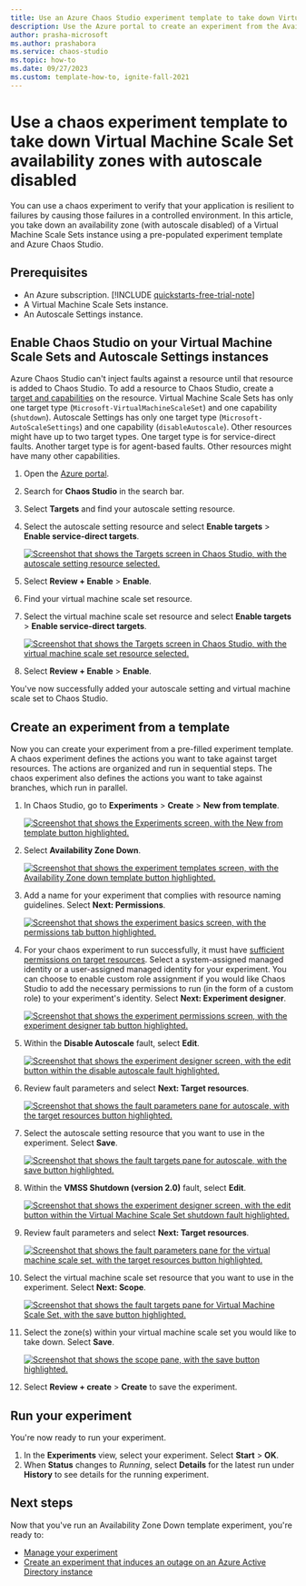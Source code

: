 ```yaml
---
title: Use an Azure Chaos Studio experiment template to take down Virtual Machine Scale Set availability zones with autoscale disabled
description: Use the Azure portal to create an experiment from the Availability Zone Down experiment template.
author: prasha-microsoft 
ms.author: prashabora
ms.service: chaos-studio
ms.topic: how-to
ms.date: 09/27/2023
ms.custom: template-how-to, ignite-fall-2021
---
```


# Use a chaos experiment template to take down Virtual Machine Scale Set availability zones with autoscale disabled

You can use a chaos experiment to verify that your application is resilient to failures by causing those failures in a controlled environment. In this article, you take down an availability zone (with autoscale disabled) of a Virtual Machine Scale Sets instance using a pre-populated experiment template and Azure Chaos Studio.

## Prerequisites

- An Azure subscription. [!INCLUDE [quickstarts-free-trial-note](../../includes/quickstarts-free-trial-note.md)]
- A Virtual Machine Scale Sets instance.
- An Autoscale Settings instance.

## Enable Chaos Studio on your Virtual Machine Scale Sets and Autoscale Settings instances

Azure Chaos Studio can't inject faults against a resource until that resource is added to Chaos Studio. To add a resource to Chaos Studio, create a [target and capabilities](chaos-studio-targets-capabilities.md) on the resource. Virtual Machine Scale Sets has only one target type (`Microsoft-VirtualMachineScaleSet`) and one capability (`shutdown`). Autoscale Settings has only one target type (`Microsoft-AutoScaleSettings`) and one capability (`disableAutoscale`). Other resources might have up to two target types. One target type is for service-direct faults. Another target type is for agent-based faults. Other resources might have many other capabilities.

1. Open the [Azure portal](https://portal.azure.com).
1. Search for **Chaos Studio** in the search bar.
1. Select **Targets** and find your autoscale setting resource.
1. Select the autoscale setting resource and select **Enable targets** > **Enable service-direct targets**.

      [![Screenshot that shows the Targets screen in Chaos Studio, with the autoscale setting resource selected.](images/chaos-studio-tutorial-availability-zone-down-portal/target-enable-one.png) ](images/chaos-studio-tutorial-availability-zone-down-portal/target-enable-one.png#lightbox)
1. Select **Review + Enable** > **Enable**.
1. Find your virtual machine scale set resource.
1. Select the virtual machine scale set resource and select **Enable targets** > **Enable service-direct targets**.

      [![Screenshot that shows the Targets screen in Chaos Studio, with the virtual machine scale set resource selected.](images/chaos-studio-tutorial-availability-zone-down-portal/target-enable-two.png) ](images/chaos-studio-tutorial-availability-zone-down-portal/target-enable-two.png#lightbox)
1. Select **Review + Enable** > **Enable**.

You've now successfully added your autoscale setting and virtual machine scale set to Chaos Studio.

## Create an experiment from a template

Now you can create your experiment from a pre-filled experiment template. A chaos experiment defines the actions you want to take against target resources. The actions are organized and run in sequential steps. The chaos experiment also defines the actions you want to take against branches, which run in parallel.

1. In Chaos Studio, go to **Experiments** > **Create** > **New from template**.

   [![Screenshot that shows the Experiments screen, with the New from template button highlighted.](images/chaos-studio-tutorial-availability-zone-down-portal/create-from.png)](images/chaos-studio-tutorial-availability-zone-down-portal/create-from.png#lightbox)
1. Select **Availability Zone Down**.

   [![Screenshot that shows the experiment templates screen, with the Availability Zone down template button highlighted.](images/chaos-studio-tutorial-availability-zone-down-portal/template-selection.png)](images/chaos-studio-tutorial-availability-zone-down-portal/template-selection.png#lightbox)
1. Add a name for your experiment that complies with resource naming guidelines. Select **Next: Permissions**.

   [![Screenshot that shows the experiment basics screen, with the permissions tab button highlighted.](images/chaos-studio-tutorial-availability-zone-down-portal/basics.png)](images/chaos-studio-tutorial-availability-zone-down-portal/basics.png#lightbox)
1. For your chaos experiment to run successfully, it must have [sufficient permissions on target resources](chaos-studio-permissions-security.md). Select a system-assigned managed identity or a user-assigned managed identity for your experiment. You can choose to enable custom role assignment if you would like Chaos Studio to add the necessary permissions to run (in the form of a custom role) to your experiment's identity. Select **Next: Experiment designer**.

   [![Screenshot that shows the experiment permissions screen, with the experiment designer tab button highlighted.](images/chaos-studio-tutorial-availability-zone-down-portal/permissions-page.png)](images/chaos-studio-tutorial-availability-zone-down-portal/permissions-page.png#lightbox)
1. Within the **Disable Autoscale** fault, select **Edit**.

   [![Screenshot that shows the experiment designer screen, with the edit button within the disable autoscale fault highlighted.](images/chaos-studio-tutorial-availability-zone-down-portal/fault-one-edit.png)](images/chaos-studio-tutorial-availability-zone-down-portal/fault-one-edit.png#lightbox)
1. Review fault parameters and select **Next: Target resources**.

   [![Screenshot that shows the fault parameters pane for autoscale, with the target resources button highlighted.](images/chaos-studio-tutorial-availability-zone-down-portal/fault-one-details.png)](images/chaos-studio-tutorial-availability-zone-down-portal/fault-one-details.png#lightbox)
1. Select the autoscale setting resource that you want to use in the experiment. Select **Save**.

   [![Screenshot that shows the fault targets pane for autoscale, with the save button highlighted.](images/chaos-studio-tutorial-availability-zone-down-portal/fault-one-target.png)](images/chaos-studio-tutorial-availability-zone-down-portal/fault-one-target.png#lightbox)
1. Within the **VMSS Shutdown (version 2.0)** fault, select **Edit**.

   [![Screenshot that shows the experiment designer screen, with the edit button within the Virtual Machine Scale Set shutdown fault highlighted.](images/chaos-studio-tutorial-availability-zone-down-portal/fault-two-edit.png)](images/chaos-studio-tutorial-availability-zone-down-portal/fault-two-edit.png#lightbox)
1. Review fault parameters and select **Next: Target resources**.

   [![Screenshot that shows the fault parameters pane for the virtual machine scale set, with the target resources button highlighted.](images/chaos-studio-tutorial-availability-zone-down-portal/fault-two-details.png)](images/chaos-studio-tutorial-availability-zone-down-portal/fault-two-details.png#lightbox)
1. Select the virtual machine scale set resource that you want to use in the experiment. Select **Next: Scope**.

   [![Screenshot that shows the fault targets pane for Virtual Machine Scale Set, with the save button highlighted.](images/chaos-studio-tutorial-availability-zone-down-portal/fault-two-target.png)](images/chaos-studio-tutorial-availability-zone-down-portal/fault-two-target.png#lightbox)
1. Select the zone(s) within your virtual machine scale set you would like to take down. Select **Save**.

   [![Screenshot that shows the scope pane, with the save button highlighted.](images/chaos-studio-tutorial-availability-zone-down-portal/scope.png)](images/chaos-studio-tutorial-availability-zone-down-portal/scope.png#lightbox)
1. Select **Review + create** > **Create** to save the experiment.

## Run your experiment
You're now ready to run your experiment.

1. In the **Experiments** view, select your experiment. Select **Start** > **OK**.
1. When **Status** changes to *Running*, select **Details** for the latest run under **History** to see details for the running experiment.

## Next steps
Now that you've run an Availability Zone Down template experiment, you're ready to:
- [Manage your experiment](chaos-studio-run-experiment.md)
- [Create an experiment that induces an outage on an Azure Active Directory instance](chaos-studio-tutorial-aad-outage-portal.md)

